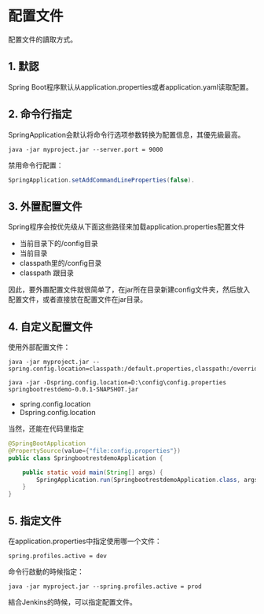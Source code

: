 # 配置文件

配置文件的讀取方式。

## 1. 默認

Spring Boot程序默认从application.properties或者application.yaml读取配置。

## 2. 命令行指定

SpringApplication会默认将命令行选项参数转换为配置信息，其優先級最高。

```
java -jar myproject.jar --server.port = 9000
```
禁用命令行配置：
```java
SpringApplication.setAddCommandLineProperties(false).
```

## 3. 外置配置文件

Spring程序会按优先级从下面这些路径来加载application.properties配置文件

* 当前目录下的/config目录
* 当前目录
* classpath里的/config目录
* classpath 跟目录

因此，要外置配置文件就很简单了，在jar所在目录新建config文件夹，然后放入配置文件，或者直接放在配置文件在jar目录。

## 4. 自定义配置文件

使用外部配置文件：
```
java -jar myproject.jar --spring.config.location=classpath:/default.properties,classpath:/override.properties

java -jar -Dspring.config.location=D:\config\config.properties springbootrestdemo-0.0.1-SNAPSHOT.jar 

```

* spring.config.location
* Dspring.config.location

当然，还能在代码里指定


```java
@SpringBootApplication
@PropertySource(value={"file:config.properties"})
public class SpringbootrestdemoApplication {

    public static void main(String[] args) {
        SpringApplication.run(SpringbootrestdemoApplication.class, args);
    }
}
```

## 5. 指定文件

在application.properties中指定使用哪一个文件：
```property
spring.profiles.active = dev
```
命令行啟動的時候指定：
```shell
java -jar myproject.jar --spring.profiles.active = prod
```

結合Jenkins的時候，可以指定配置文件。